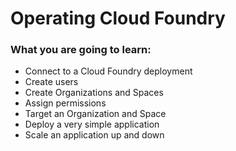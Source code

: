 Operating Cloud Foundry
=======================

### What you are going to learn:

-	Connect to a Cloud Foundry deployment
-	Create users
-	Create Organizations and Spaces
-	Assign permissions
-	Target an Organization and Space
-	Deploy a very simple application
-	Scale an application up and down
